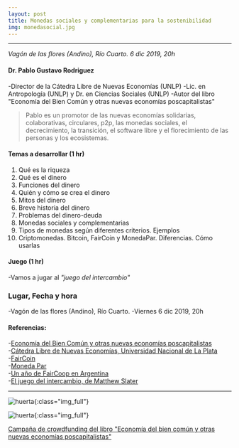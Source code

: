 ```yaml
---
layout: post
title: Monedas sociales y complementarias para la sostenibilidad
img: monedasocial.jpg
---
```


---
*Vagón de las flores (Andino), Río Cuarto. 6 dic 2019, 20h*

#### Dr. Pablo Gustavo Rodriguez
-Director de la Cátedra Libre de Nuevas Economías (UNLP)
-Lic. en Antropología (UNLP) y Dr. en Ciencias Sociales (UNLP)
-Autor del libro "Economía del Bien Común y otras nuevas economías poscapitalistas"

> Pablo es un promotor de las nuevas economías solidarias, colaborativas, circulares, p2p, las monedas sociales, el decrecimiento, la transición, el software libre y el florecimiento de las personas y los ecosistemas.

#### Temas a desarrollar (1 hr)

1) Qué es la riqueza  
2) Qué es el dinero  
3) Funciones del dinero  
4) Quién y cómo se crea el dinero  
5) Mitos del dinero  
6) Breve historia del dinero  
7) Problemas del dinero-deuda  
8) Monedas sociales y complementarias  
9) Tipos de monedas según diferentes criterios. Ejemplos  
10) Criptomonedas. Bitcoin, FairCoin y MonedaPar. Diferencias. Cómo usarlas  

#### Juego (1 hr)

-Vamos a jugar al *"juego del intercambio"*

### Lugar, Fecha y hora

-Vagón de las flores (Andino), Río Cuarto.
-Viernes 6 dic 2019, 20h

#### Referencias:

-[Economía del Bien Común y otras nuevas economías poscapitalistas](https://econautaseditorial.com/productos/economia-del-bien-comun/)  
-[Cátedra Libre de Nuevas Economías, Universidad Nacional de La Plata](https://clineunlp.wordpress.com)  
-[FairCoin](https://fair-coin.org/es)  
-[Moneda Par](https://www.monedapar.com.ar)  
-[Un año de FairCoop en Argentina](https://clineunlp.wordpress.com/2019/01/02/un-ano-de-faircoop-en-argentina/)  
-[El juego del intercambio, de Matthew Slater](https://gopacifia.org/el-juego-del-intercambio/)  

-------------------

![huerta]({{site.baseurl}}/img/cline.jpg){:class="img_full"}

![huerta]({{site.baseurl}}/img/libro.jpg){:class="img_full"}



[Campaña de crowdfunding del libro "Economía del bien común y otras nuevas economías poscapitalistas"](https://econautaseditorial.com/productos/economia-del-bien-comun/)
